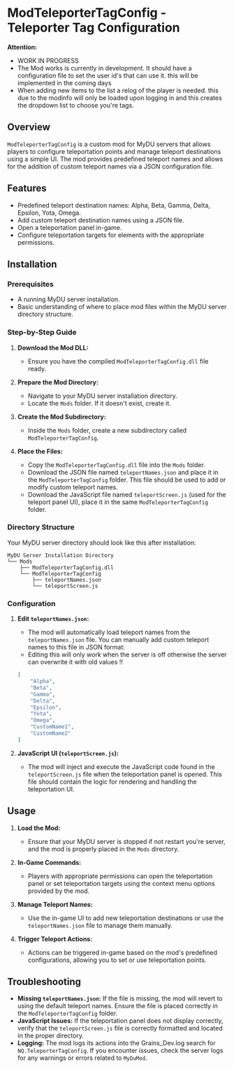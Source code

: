 
# ModTeleporterTagConfig - Teleporter Tag Configuration


**Attention:**
- WORK IN PROGRESS
- The Mod works is currently in development. It should have a configuration file to set the user id's that can use it. this will be implemented in the coming days
- When adding new items to the list a relog of the player is needed. this due to the modinfo will only be loaded upon logging in and this creates the dropdown list to choose you're tags. 

## Overview

`ModTeleporterTagConfig` is a custom mod for MyDU servers that allows players to configure teleportation points and manage teleport destinations using a simple UI. The mod provides predefined teleport names and allows for the addition of custom teleport names via a JSON configuration file.

## Features

- Predefined teleport destination names: Alpha, Beta, Gamma, Delta, Epsilon, Yota, Omega.
- Add custom teleport destination names using a JSON file.
- Open a teleportation panel in-game.
- Configure teleportation targets for elements with the appropriate permissions.

## Installation

### Prerequisites

- A running MyDU server installation.
- Basic understanding of where to place mod files within the MyDU server directory structure.

### Step-by-Step Guide

1. **Download the Mod DLL:**
   - Ensure you have the compiled `ModTeleporterTagConfig.dll` file ready.

2. **Prepare the Mod Directory:**
   - Navigate to your MyDU server installation directory.
   - Locate the `Mods` folder. If it doesn't exist, create it.

3. **Create the Mod Subdirectory:**
   - Inside the `Mods` folder, create a new subdirectory called `ModTeleporterTagConfig`.
   
4. **Place the Files:**
   - Copy the `ModTeleporterTagConfig.dll` file into the `Mods` folder.
   - Download the JSON file named `teleportNames.json` and place it in the `ModTeleporterTagConfig` folder. This file should be used to add or modify custom teleport names.
   - Download the  JavaScript file named `teleportScreen.js` (used for the teleport panel UI), place it in the same `ModTeleporterTagConfig` folder.

### Directory Structure

Your MyDU server directory should look like this after installation:

```
MyDU Server Installation Directory
└── Mods
    ├── ModTeleporterTagConfig.dll
    └── ModTeleporterTagConfig
        ├── teleportNames.json
        └── teleportScreen.js
```

### Configuration

1. **Edit `teleportNames.json`:**
   - The mod will automatically load teleport names from the `teleportNames.json` file. You can manually add custom teleport names to this file in JSON format:
   - Editing this will only work when the server is off otherwise the server can overwrite it with old values !!
   
   ```json
   [
       "Alpha",
       "Beta",
       "Gamma",
       "Delta",
       "Epsilon",
       "Yota",
       "Omega",
       "CustomName1",
       "CustomName2"
   ]
   ```

2. **JavaScript UI (`teleportScreen.js`):**
   - The mod will inject and execute the JavaScript code found in the `teleportScreen.js` file when the teleportation panel is opened. This file should contain the logic for rendering and handling the teleportation UI.

## Usage

1. **Load the Mod:**
   - Ensure that your MyDU server is stopped if not restart you're server, and the mod is properly placed in the `Mods` directory.
   
2. **In-Game Commands:**
   - Players with appropriate permissions can open the teleportation panel or set teleportation targets using the context menu options provided by the mod.

3. **Manage Teleport Names:**
   - Use the in-game UI to add new teleportation destinations or use the `teleportNames.json` file to manage them manually.

4. **Trigger Teleport Actions:**
   - Actions can be triggered in-game based on the mod's predefined configurations, allowing you to set or use teleportation points.

## Troubleshooting

- **Missing `teleportNames.json`:** If the file is missing, the mod will revert to using the default teleport names. Ensure the file is placed correctly in the `ModTeleporterTagConfig` folder.
- **JavaScript Issues:** If the teleportation panel does not display correctly, verify that the `teleportScreen.js` file is correctly formatted and located in the proper directory.
- **Logging:** The mod logs its actions into the Grains_Dev.log search for `NQ.TeleporterTagConfig`. If you encounter issues, check the server logs for any warnings or errors related to `MyDuMod`.


